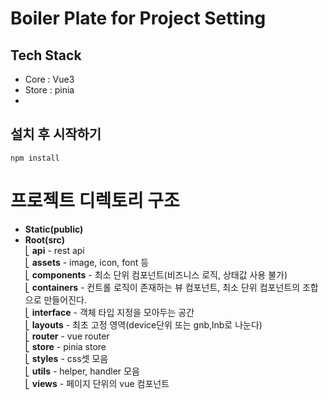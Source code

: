 # Boiler Plate for Project Setting

## Tech Stack
- Core : Vue3
- Store : pinia
- 

## 설치 후 시작하기

```
npm install
```

# 프로젝트 디렉토리 구조
- **Static(public)**
- **Root(src)** <br/>
⎣&nbsp;**api** - rest api <br/>
⎣&nbsp;**assets** - image, icon, font 등 <br/>
⎣&nbsp;**components** - 최소 단위 컴포넌트(비즈니스 로직, 상태값 사용 불가) <br/>
⎣&nbsp;**containers** - 컨트롤 로직이 존재하는 뷰 컴포넌트, 최소 단위 컴포넌트의 조합으로 만들어진다. <br/>
⎣&nbsp;**interface** - 객체 타입 지정을 모아두는 공간 <br/>
⎣&nbsp;**layouts** - 최초 고정 영역(device단위 또는 gnb,lnb로 나눈다) <br/>
⎣&nbsp;**router** - vue router<br/>
⎣&nbsp;**store** - pinia store<br/>
⎣&nbsp;**styles** - css셋 모음<br/>
⎣&nbsp;**utils** - helper, handler 모음<br/>
⎣&nbsp;**views** - 페이지 단위의 vue 컴포넌트<br/>
